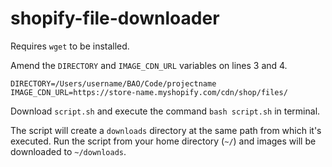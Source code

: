 # shopify-file-downloader

Requires `wget` to be installed.

Amend the `DIRECTORY` and `IMAGE_CDN_URL` variables on lines 3 and 4.

```
DIRECTORY=/Users/username/BAO/Code/projectname
IMAGE_CDN_URL=https://store-name.myshopify.com/cdn/shop/files/
```

Download `script.sh` and execute the command `bash script.sh` in terminal.

The script will create a `downloads` directory at the same path from which it's executed. 
Run the script from your home directory (`~/`) and images will be downloaded to `~/downloads`.
